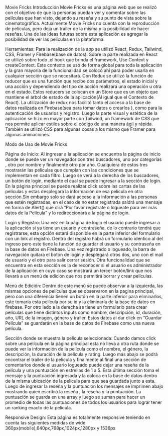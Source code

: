 Movie Fricks
Introducción
    Movie Fricks es una página web que se realizó con el objetivo de que la personas puedan ver y comentar sobre las películas que han visto, dejando su reseña y su punto de vista sobre la cinematográfica. Actualmente Movie Fricks no cuenta con la reproducción de películas, pero deja un trailer de la misma y la posibilidad de hacer reseñas.  Una de las ideas futuras sobre esta aplicación es agregar la posibilidad de ver las películas en la plataforma.

Herramientas:
    Para la realización de la app se utilizó React, Redux, Tailwind, CSS, Framer  y Firebase(base de datos). 
    Sobre la parte realizada en React se utilizó sobre todo ,el hook que brinda el framework, Use Context y createContext. Este contexto se usó de forma global para toda la aplicación y la gran mayoría de la funcionalidad se colocó ahí para poder usarla en cualquier sección que se necesitará.
    Con Redux se utilizó la función de reducer que es una función que recibe dos parámetros, el estado inicial y una acción y dependiendo del tipo de acción realizará una operación u otra en el estado. Estos reducers se colocan en un Store que es un objeto que mantiene el árbol de estado de la aplicación(Al igual que el Contexto de React). La utilización de redux nos facilitó tanto el acceso a la base de datos realizada en Firebase(sea para tomar datos o crearlos ), como para la autenticación de usuarios y registro.
    Luego la parte visual y estética de la aplicación se hizo en mayor parte con Tailwind, un framework de CSS que nos permite aplicar estilos sobre el código de una manera ágil y rápida. También se utilizó CSS para algunas cosas a los mismo que Framer para algunas animaciones.

Modo de Uso de Movie Fricks

Página de Inicio:
    Al ingresar a la aplicación se encuentra la página de inicio donde se puede ver un navegador con tres buscadores, uno por categorías , otro por nombre y finalmente otro por año. Cualquiera de estos tres mostrarán las películas que cumplan con las condiciones que se implementan en cada filtro. Luego se verá a la derecha de los buscadores, un botón de login, mediante el cual se puede ingresar a la sección de login. En la página principal se puede realizar click sobre las cartas de las películas y estas desplegará la información de esa película en otra sección.Sin embargo solo se dará acceso a la información a las personas que estén registradas, en el caso de no estar registrada saldrá una mensaje en forma de Alert() que dirá “Por favor registrate o logueate para ver más datos de la Película” y lo redireccionará a la página de login. 

Login y Registro:
    Una vez en la página de login el usuario puede ingresar a la aplicación si ya tiene un usuario y contraseña, de lo contrario tendrá que registrarse, esta opción estará disponible en la parte inferior del formulario con un link al registro. Dentro del registro habrá un formulario idéntico al del ingreso pero este tiene la función de guardar el usuario y su contraseña en la base de datos en Firebase. 
    Una vez registrado o logueado, la barra de navegación quitara el botón de login y desplegará otros dos, uno con el mail de usuario y el otro para salir cerrar sesión.
    Otra funcionalidad que se encuentra en esta sección es la de reconocer si el usuario es administrador de la aplicación en cuyo caso se mostrará un tercer botón/link que nos llevará a un menú de edición que nos permitirá borrar y crear películas.

Menú de Edición:
    Dentro de este menú se puede  observar a la izquierda, las mismas opciones de películas que se observaron en la pagina principal, pero con una diferencia tienen un botón en la parte inferior para eliminarlos, este tomaría esta película por su id y la eliminaría de la base de datos en firebase.
    Por otro lado a la derecha se tiene un formulario para crear películas que tiene distintos inputs como nombre, descripción, id, duración, año, URL de la imagen, género y trailer. Estos datos al dar click en “Guardar Película” se guardarán en la base de datos de Firebase como una nueva película.

Sección donde se muestra la película seleccionada:
    Cuando damos click  sobre una película en la página principal esta no lleva a otra ruta donde se puede ver la información de la película como el nombre, el género, la descripción, la duración de la película  y rating. Luego más abajo se podrá encontrar el trailer de la película y finalmente al final una sección de comentarios donde el usuario logueado puede dejar una reseña  de la película y una puntuación en estrellas de 1 a 5. Esta última sección toma el mensaje y la puntuación ingresada y la coloca en la base de datos dentro de la misma ubicación de la película para que sea guardada junto a esta.
    Luego de ingresar la reseña y la puntuación los mensajes se imprimen abajo mostrando quien escribió la reseña , la reseña y la puntuación. La puntuación se guarda en una array y luego se suman para hacer un promedio de todas las puntuaciones de todos los usuarios para lograr tener un ranking exacto de la película.

Responsive Design:
Esta página es totalmente responsive teniendo en cuenta las siguientes medidas de wide 360px(mobile),640px,768px,1024px,1280px y 1536px
